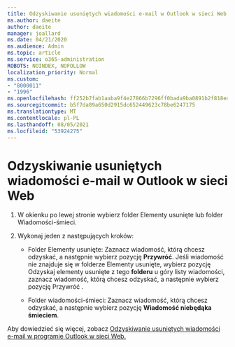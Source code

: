 ```yaml
---
title: Odzyskiwanie usuniętych wiadomości e-mail w Outlook w sieci Web
ms.author: daeite
author: daeite
manager: joallard
ms.date: 04/21/2020
ms.audience: Admin
ms.topic: article
ms.service: o365-administration
ROBOTS: NOINDEX, NOFOLLOW
localization_priority: Normal
ms.custom:
- "8000011"
- "1996"
ms.openlocfilehash: ff252b7fab1aaba9f4e27866b7296ff0bada9ba0891b2f818eda4b7e7a3a3c31
ms.sourcegitcommit: b5f7da89a650d2915dc652449623c78be6247175
ms.translationtype: MT
ms.contentlocale: pl-PL
ms.lasthandoff: 08/05/2021
ms.locfileid: "53924275"
---
```

# <a name="recover-deleted-email-in-outlook-on-the-web"></a>Odzyskiwanie usuniętych wiadomości e-mail w Outlook w sieci Web

1. W okienku po lewej stronie wybierz folder Elementy usunięte lub folder Wiadomości-śmieci.

2. Wykonaj jeden z następujących kroków:

    - Folder Elementy usunięte: Zaznacz wiadomość, którą chcesz odzyskać, a następnie wybierz pozycję **Przywróć**. Jeśli wiadomość nie znajduje się w folderze Elementy usunięte, wybierz pozycję Odzyskaj elementy usunięte z tego **folderu** u góry listy wiadomości, zaznacz wiadomość, którą chcesz odzyskać, a następnie wybierz pozycję Przywróć . 

    - Folder wiadomości-śmieci: Zaznacz wiadomość, którą chcesz odzyskać, a następnie wybierz pozycję **Wiadomość niebędąka śmieciem**.

Aby dowiedzieć się więcej, zobacz [Odzyskiwanie usuniętych wiadomości e-mail w programie Outlook w sieci Web.](https://support.office.com/article/a8ca78ac-4721-4066-95dd-571842e9fb11)
